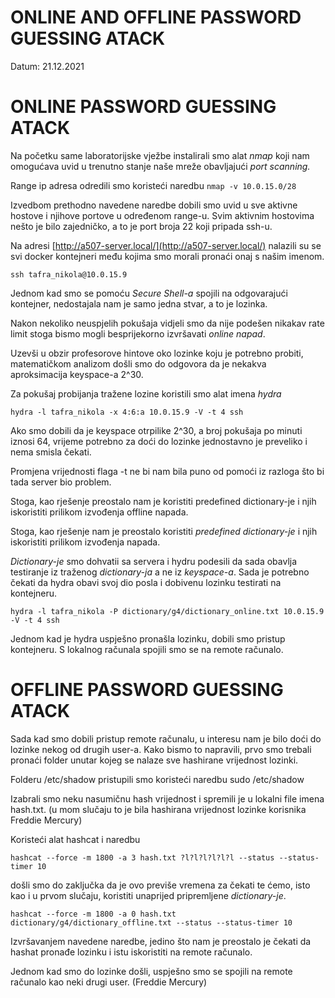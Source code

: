 # ONLINE AND OFFLINE PASSWORD GUESSING ATACK

Datum: 21.12.2021

# ONLINE PASSWORD GUESSING ATACK

Na početku same laboratorijske vježbe instalirali smo alat *nmap* koji nam omogućava uvid u trenutno stanje naše mreže obavljajući *port scanning.*

Range ip adresa odredili smo koristeći naredbu `nmap -v 10.0.15.0/28`

Izvedbom prethodno navedene naredbe dobili smo uvid u sve aktivne hostove i njihove portove u određenom range-u.  Svim aktivnim hostovima nešto je bilo zajedničko, a to je port broja 22 koji pripada ssh-u.

Na adresi [http://a507-server.local/](http://a507-server.local/) nalazili su se svi docker kontejneri među kojima smo morali pronaći onaj s našim imenom.

`ssh tafra_nikola@10.0.15.9`

Jednom kad smo se pomoću *Secure Shell-a* spojili na odgovarajući kontejner, nedostajala nam je samo jedna stvar, a to je lozinka.

Nakon nekoliko neuspjelih pokušaja vidjeli smo da nije podešen nikakav rate limit stoga bismo mogli besprijekorno izvršavati *online napad*.

Uzevši u obzir profesorove hintove oko lozinke koju je potrebno probiti, matematičkom analizom došli smo do odgovora da je nekakva aproksimacija keyspace-a 2^30.

Za pokušaj probijanja tražene lozine koristili smo alat imena *hydra* 

`hydra -l tafra_nikola -x 4:6:a 10.0.15.9 -V -t 4 ssh`

Ako smo dobili da je keyspace otrpilike 2^30, a broj pokušaja po minuti iznosi 64, vrijeme potrebno za doći do lozinke jednostavno je preveliko i nema smisla čekati.

Promjena vrijednosti flaga -t ne bi nam bila puno od pomoći iz razloga što bi tada server bio problem.

Stoga, kao rješenje preostalo nam je koristiti predefined dictionary-je i njih iskoristiti prilikom izvođenja offline napada.

Stoga, kao rješenje nam je preostalo koristiti *predefined dictionary-je* i njih iskoristiti prilikom izvođenja napada.

*Dictionary-je* smo dohvatii sa servera i hydru podesili da sada obavlja testiranje iz traženog *dictionary-ja* a ne iz *keyspace-a*. Sada je potrebno čekati da hydra obavi svoj dio posla i dobivenu lozinku testirati na kontejneru. 

`hydra -l tafra_nikola -P dictionary/g4/dictionary_online.txt 10.0.15.9 -V -t 4 ssh`

Jednom kad je hydra uspješno pronašla lozinku, dobili smo pristup kontejneru. S lokalnog računala spojili smo se na remote računalo.

# OFFLINE PASSWORD GUESSING ATACK

Sada kad smo dobili pristup remote računalu, u interesu nam je bilo doći do lozinke nekog od drugih user-a. Kako bismo to napravili, prvo smo trebali pronaći folder unutar kojeg se nalaze sve hashirane vrijednost lozinki. 

Folderu /etc/shadow pristupili smo koristeći naredbu sudo /etc/shadow

Izabrali smo neku nasumičnu hash vrijednost i spremili je u lokalni file imena hash.txt.  (u mom slučaju to je bila hashirana vrijednost lozinke korisnika Freddie Mercury)

Koristeći alat hashcat i naredbu 

`hashcat --force -m 1800 -a 3 hash.txt ?l?l?l?l?l?l --status --status-timer 10`

došli smo do zaključka da je ovo previše vremena za čekati te ćemo, isto kao i u prvom slučaju, koristiti unaprijed pripremljene *dictionary-je*.

`hashcat --force -m 1800 -a 0 hash.txt dictionary/g4/dictionary_offline.txt --status --status-timer 10`

Izvršavanjem navedene naredbe, jedino što nam je preostalo je čekati da hashat pronađe lozinku i istu iskoristiti na remote računalo.

Jednom kad smo do lozinke došli, uspješno smo se spojili na remote računalo kao neki drugi user. (Freddie Mercury)